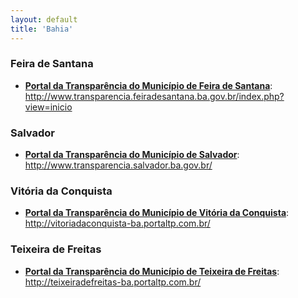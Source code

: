 ```yaml
---
layout: default
title: 'Bahia'
---
```


### Feira de Santana

- **[Portal da Transparência do Município de Feira de Santana](http://www.transparencia.feiradesantana.ba.gov.br/index.php?view=inicio)**: http://www.transparencia.feiradesantana.ba.gov.br/index.php?view=inicio

### Salvador

- **[Portal da Transparência do Município de Salvador](http://www.transparencia.salvador.ba.gov.br/)**: http://www.transparencia.salvador.ba.gov.br/

### Vitória da Conquista

- **[Portal da Transparência do Município de Vitória da Conquista](http://vitoriadaconquista-ba.portaltp.com.br/)**: http://vitoriadaconquista-ba.portaltp.com.br/

### Teixeira de Freitas

- **[Portal da Transparência do Município de Teixeira de Freitas](http://teixeiradefreitas-ba.portaltp.com.br/)**: http://teixeiradefreitas-ba.portaltp.com.br/
